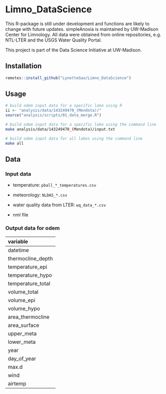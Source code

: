 # Limno_DataScience

This R-package is still under development and functions are likely to change with future updates. simpleAnoxia is maintained by UW-Madison Center for Limnology. All data were obtained from online repositories, e.g. NTL-LTER and the USGS Water Quality Portal.

This project is part of the Data Science Initiative at UW-Madison.

## Installation

```r
remotes::install_github("LynetteGao/Limno_DataScience")
```

## Usage

```R
# build odem input data for a specific lake using R
ii <- "analysis/data/143249470_(Mendota)/"
source("analysis/scripts/01_data_merge.R")
```

```bash
# build odem input data for a specific lake using the command line
make analysis/data/143249470_(Mendota)/input.txt

# build odem input data for all lakes using the command line
make all
```

## Data

### Input data

 * temperature: `pball_*_temperatures.csv`
  
 * meteorology: `NLDAS_*.csv`
 
 * water quality data from LTER: `wq_data_*.csv`
 
 * nml file 

### Output data for odem

|variable                 |
|:-----------------|
|datetime          |
|thermocline_depth |
|temperature_epi   |
|temperature_hypo  |
|temperature_total |
|volume_total      |
|volume_epi        |
|volume_hypo       |
|area_thermocline  |
|area_surface      |
|upper_meta        |
|lower_meta        |
|year              |
|day_of_year       |
|max.d             |
|wind              |
|airtemp           |
